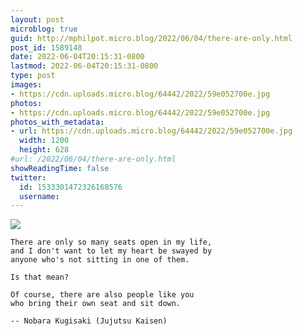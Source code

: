 ```yaml
---
layout: post
microblog: true
guid: http://mphilpot.micro.blog/2022/06/04/there-are-only.html
post_id: 1589148
date: 2022-06-04T20:15:31-0800
lastmod: 2022-06-04T20:15:31-0800
type: post
images:
- https://cdn.uploads.micro.blog/64442/2022/59e052700e.jpg
photos:
- https://cdn.uploads.micro.blog/64442/2022/59e052700e.jpg
photos_with_metadata:
- url: https://cdn.uploads.micro.blog/64442/2022/59e052700e.jpg
  width: 1200
  height: 628
#url: /2022/06/04/there-are-only.html
showReadingTime: false
twitter:
  id: 1533301472326168576
  username: 
---
```

![](https://micro.markphilpot.com/uploads/2022/59e052700e.jpg)

	There are only so many seats open in my life,
	and I don't want to let my heart be swayed by
	anyone who's not sitting in one of them.
	
	Is that mean?
	
	Of course, there are also people like you 
	who bring their own seat and sit down.
	
	-- Nobara Kugisaki (Jujutsu Kaisen)


